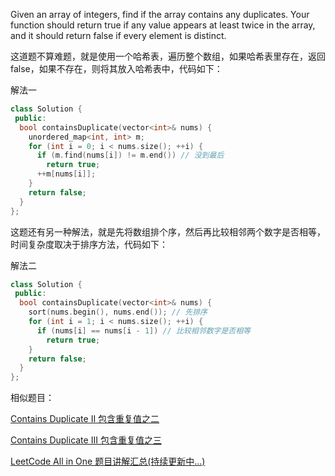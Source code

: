 Given an array of integers, find if the array contains any duplicates. Your function should return true if any value appears at least twice in the array, and it should return false if every element is distinct.

这道题不算难题，就是使用一个哈希表，遍历整个数组，如果哈希表里存在，返回false，如果不存在，则将其放入哈希表中，代码如下：

解法一

```cpp
class Solution {
 public:
  bool containsDuplicate(vector<int>& nums) {
    unordered_map<int, int> m;
    for (int i = 0; i < nums.size(); ++i) {
      if (m.find(nums[i]) != m.end()) // 没到最后
        return true;
      ++m[nums[i]];
    }
    return false;
  }
};
```

这题还有另一种解法，就是先将数组排个序，然后再比较相邻两个数字是否相等，时间复杂度取决于排序方法，代码如下：

解法二

```cpp
class Solution {
 public:
  bool containsDuplicate(vector<int>& nums) {
    sort(nums.begin(), nums.end()); // 先排序
    for (int i = 1; i < nums.size(); ++i) {
      if (nums[i] == nums[i - 1]) // 比较相邻数字是否相等
        return true;
    }
    return false;
  }
};
```

相似题目：

[Contains Duplicate II 包含重复值之二](http://www.cnblogs.com/grandyang/p/4539680.html)

[Contains Duplicate III 包含重复值之三](http://www.cnblogs.com/grandyang/p/4545261.html)

[LeetCode All in One 题目讲解汇总(持续更新中...)](http://www.cnblogs.com/grandyang/p/4606334.html)